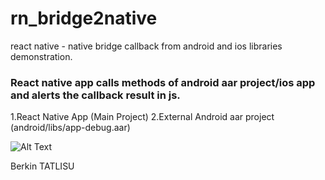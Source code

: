 # rn_bridge2native
react native - native bridge callback from android and ios libraries demonstration.

### React native app calls methods of android aar project/ios app and alerts the callback result in js.

1.React Native App (Main Project)
2.External Android aar project (android/libs/app-debug.aar)

![Alt Text](https://j.gifs.com/nxVV67.gif)


Berkin TATLISU
